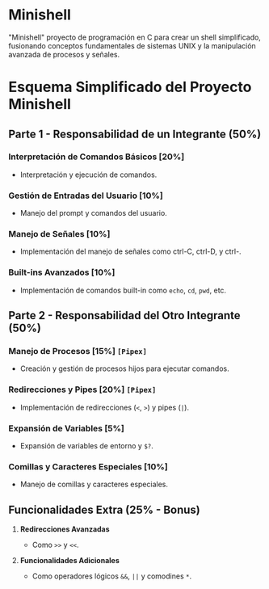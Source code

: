 # Minishell
"Minishell" proyecto de programación en C para crear un shell simplificado, fusionando conceptos fundamentales de sistemas UNIX y la manipulación avanzada de procesos y señales.

# Esquema Simplificado del Proyecto Minishell

## Parte 1 - Responsabilidad de un Integrante (50%)

### Interpretación de Comandos Básicos [20%]
- Interpretación y ejecución de comandos.

### Gestión de Entradas del Usuario [10%]
- Manejo del prompt y comandos del usuario.

### Manejo de Señales [10%]
- Implementación del manejo de señales como ctrl-C, ctrl-D, y ctrl-\.

### Built-ins Avanzados [10%]
- Implementación de comandos built-in como `echo`, `cd`, `pwd`, etc.

## Parte 2 - Responsabilidad del Otro Integrante (50%)

### Manejo de Procesos [15%] `[Pipex]`
- Creación y gestión de procesos hijos para ejecutar comandos.

### Redirecciones y Pipes [20%] `[Pipex]`
- Implementación de redirecciones (`<`, `>`) y pipes (`|`).

### Expansión de Variables [5%]
- Expansión de variables de entorno y `$?`.

### Comillas y Caracteres Especiales [10%]
- Manejo de comillas y caracteres especiales.

## Funcionalidades Extra (25% - Bonus)

1. **Redirecciones Avanzadas**
   - Como `>>` y `<<`.

2. **Funcionalidades Adicionales**
   - Como operadores lógicos `&&`, `||` y comodines `*`.

